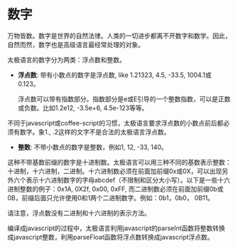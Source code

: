 # 数字

万物皆数。数字是世界的自然法律。人类的一切进步都离不开数字和数学。因此，自然而然，数字也是高级语言最经常处理的对象。

太极语言的数字分为两类：浮点数和整数。
  * **浮点数**: 带有小数点的数字是浮点数, like 1.21323, 4.5, -33.5, 1004.1或0.123。

    浮点数可以带有指数部分。指数部分是e或E引导的一个整数指数，可以是正数或负数。比如1.2e12, -3.5e+6, 4.5e-123等等。

  不同于javascript或coffee-script的习惯，太极语言要求浮点数的小数点前后都必须有数字。象1., .2这样的文字不是合法的太极语言浮点数。

  * **整数**: 不带小数点的数字是整数，例如1, 12, -33, 140。

  这种不带基数前缀的数字是十进制数。太极语言可以用三种不同的基数表示整数：十进制，十六进制，二进制。十六进制数必须在前面加前缀0x或0X，可以出现另外六个表示十六进制数字的字母abcdef（不限制和区分大小写）。以下是一些十六进制整数的例子：0x1A, 0X2f, 0x00, 0xFF, 而二进制数必须在前面加前缀0b或0B，前缀后面只允许使用0和1两个二进制数字。例如：0b1，0b0， 0B11。

  请注意，浮点数没有二进制和十六进制的表示方法。

  编译成javascript的过程中，太极语言利用javascript的parseInt函数将整数转换成javascript整数，利用parseFloat函数将浮点数转换成javascript浮点数。